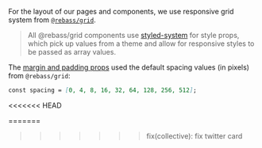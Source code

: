 For the layout of our pages and components, we use responsive grid system from [`@rebass/grid`](https://www.npmjs.com/package/@rebass/grid).

> All @rebass/grid components use [styled-system](https://github.com/jxnblk/styled-system) for style props, which pick up values from a theme and allow for responsive styles to be passed as array values.

The [margin and padding props](https://www.npmjs.com/package/@rebass/grid#margin-and-padding-props) used the default spacing values (in pixels) from `@rebass/grid`:

```md
const spacing = [0, 4, 8, 16, 32, 64, 128, 256, 512];
```
<<<<<<< HEAD


=======
>>>>>>> fix(collective): fix twitter card
